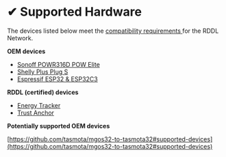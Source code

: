 # ✔ Supported Hardware

The devices listed below meet the [compatibility requirements ](../onboarding-machines-to-the-rddl-network/how-to-register-your-machine-id/rddl-compatibility-requirements.md)for the RDDL Network.

**OEM devices**

* [Sonoff POWR316D POW Elite](powr316d-elite.md)
* [Shelly Plus Plug S](shelly-plus-plug-s.md)
* [Espressif ESP32 & ESP32C3](espressif-esp32-and-esp32c3.md)

**RDDL (certified) devices**

* [Energy Tracker](energy-tracker-fw-to-be-made.md)
* [Trust Anchor](trust-anchor.md)

**Potentially supported OEM devices**

[https://github.com/tasmota/mgos32-to-tasmota32#supported-devices](https://github.com/tasmota/mgos32-to-tasmota32#supported-devices)



